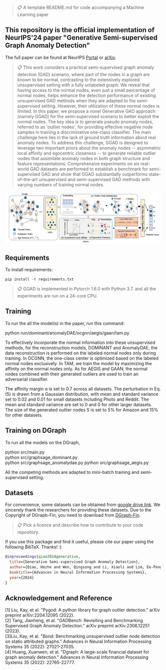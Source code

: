 >📋  A template README.md for code accompanying a Machine Learning paper

This repository is the official implementation of NeurIPS'24 paper "Generative Semi-supervised Graph Anomaly Detection"
-
The full paper can be found at NeurIPS [Portal](https://neurips.cc/virtual/2024/poster/92932) or [arXiv](https://arxiv.org/abs/2402.11887).

[//]: # ( Optional: include a graphic explaining your approach/main result, bibtex entry, link to demos, blog posts and tutorials)
>📋  This work considers a practical semi-supervised graph anomaly detection (GAD) scenario, where part of the nodes in a graph are known to be normal, contrasting to the extensively explored unsupervised setting with a fully unlabeled graph. We reveal that having access to the normal nodes, even just a small percentage of normal nodes, helps enhance the detection performance of existing unsupervised GAD methods when they are adapted to the semi-supervised setting. However, their utilization of these normal nodes is limited. In this paper, we propose a novel Generative GAD approach (namely GGAD) for the semi-supervised scenario to better exploit the normal nodes. The key idea is to generate pseudo anomaly nodes, referred to as 'outlier nodes', for providing effective negative node samples in training a discriminative one-class classifier. The main challenge here lies in the lack of ground truth information about real anomaly nodes. To address this challenge, GGAD is designed to leverage two important priors about the anomaly nodes -- asymmetric local affinity and egocentric closeness -- to generate reliable outlier nodes that assimilate anomaly nodes in both graph structure and feature representations. Comprehensive experiments on six real-world GAD datasets are performed to establish a benchmark for semi-supervised GAD and show that GGAD substantially outperforms state-of-the-art unsupervised and semi-supervised GAD methods with varying numbers of training normal nodes.

![Framework of GGAD](framework.png)
## Requirements

To install requirements:

```setup
pip install -r requirements.txt
```

[//]: # (Describe how to set up the environment, e.g. pip/conda/docker commands, download datasets, etc...)
>📋
GGAD is implemented in Pytorch 1.6.0 with Python 3.7. and all the experiments are run on a 24-core CPU.


## Training 

To run the all the model(s) in the paper, run this command:

python run/dominant/anomalyDAE/ocgnn/aegis/gaan/tam.py


 To effectively incorporate the normal information into these unsupervised methods, for the reconstruction models, DOMINANT and AnomalyDAE, the data reconstruction is performed on the labeled normal nodes only during training. In OCGNN, the one-class center is optimized based on the labeled normal nodes exclusively. In TAM, we train the model by maximizing the affinity on the normal nodes only. As for AEGIS and GAAN, the normal nodes combined with their generated outliers are used to train an adversarial classifier.

The affinity margin α is set to 0.7 across all datasets. The perturbation in Eq. (5) is drawn from a Gaussian distribution, with mean and standard variance set to 0.02 and
0.01 for small datasets including Photo and Reddit. The mean and standard variance are set to 0 and 0 for other larger datasets. The size of the generated outlier nodes S is set to 5% for Amazon and 15% for other datasets.


## Training on DGraph 

To run all the models on the DGraph, 

python src/main.py  
python src/graphsage_dominant.py  
python src/graphsage_anomalydae.py
python src/graphsage_aegis.py

All the competing methods are adapted to mini-batch training and semi-supervised setting.

## Datasets
For convenience, some datasets can be obtained from [google drive link](https://drive.google.com/drive/folders/1rEKW5JLdB1VGwyJefAD8ppXYDAXc5FFj?usp=sharing.). 
We sincerely thank the researchers for providing these datasets.
Due to the Copyright of DGraph-Fin, you need to download from [DGraph-Fin](https://dgraph.xinye.com/introduction).

>📋  Pick a licence and describe how to contribute to your code repository. 

If you use this package and find it useful, please cite our paper using the following BibTeX. Thanks! :)

```bibtex
@inproceedings{qiao2024generative,
  title={Generative Semi-supervised Graph Anomaly Detection},
  author={Qiao, Hezhe and Wen, Qingsong and Li, Xiaoli and Lim, Ee-Peng and Pang, Guansong},
  booktitle={Advances in Neural Information Processing Systems},
  year={2024}
}
```

## Acknowledgement and Reference
[1] Liu, Kay, et al. "Pygod: A python library for graph outlier detection." arXiv preprint arXiv:2204.12095 (2022).  \
[2] Tang, Jianheng, et al. "GADBench: Revisiting and Benchmarking Supervised Graph Anomaly Detection." arXiv preprint arXiv:2306.12251 (2023). \
[3]Liu, Kay, et al. "Bond: Benchmarking unsupervised outlier node detection on static attributed graphs." Advances in Neural Information Processing Systems 35 (2022): 27021-27035. \
[4] Huang, Xuanwen, et al. "Dgraph: A large-scale financial dataset for graph anomaly detection." Advances in Neural Information Processing Systems 35 (2022): 22765-22777.
